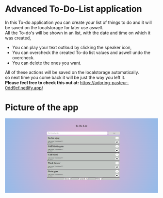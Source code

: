 # Advanced To-Do-List application

In this To-do application you can create your list of things to do and it will be saved on the localstorage for later use aswell.  
All the To-do's will be shown in an list, with the date and time on which it was created, <br />
* You can play your text outloud by clicking the speaker icon, <br />
* You can overcheck the created To-do list values and aswell undo the overcheck. <br />
* You can delete the ones you want. <br />

All of these actions will be saved on the localstorage automatically.<br />
so next time you come back it will be just the way you left it.<br />
**Please feel free to check this out at:** https://adoring-pasteur-0dd9cf.netlify.app/

# Picture of the app
![Picture of application](https://github.com/Sheerzad9/JavaScript-Advanced-To-Do-List/blob/main/AppPictures/screencapture-1.png)
